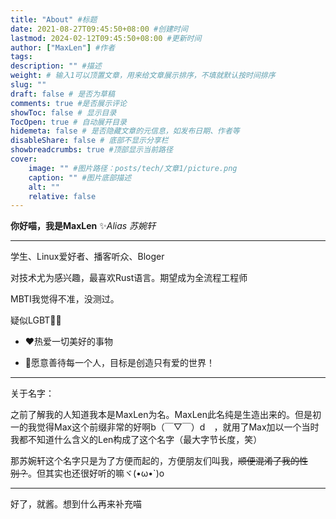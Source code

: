 ```yaml
---
title: "About" #标题
date: 2021-08-27T09:45:50+08:00 #创建时间
lastmod: 2024-02-12T09:45:50+08:00 #更新时间
author: ["MaxLen"] #作者
tags: 
description: "" #描述
weight: # 输入1可以顶置文章，用来给文章展示排序，不填就默认按时间排序
slug: ""
draft: false # 是否为草稿
comments: true #是否展示评论
showToc: false # 显示目录
TocOpen: true # 自动展开目录
hidemeta: false # 是否隐藏文章的元信息，如发布日期、作者等
disableShare: false # 底部不显示分享栏
showbreadcrumbs: true #顶部显示当前路径
cover:
    image: "" #图片路径：posts/tech/文章1/picture.png
    caption: "" #图片底部描述
    alt: ""
    relative: false
---
```


**你好喵，我是MaxLen** ✨*Alias 苏婉轩*

---

学生、Linux爱好者、播客听众、Bloger

对技术尤为感兴趣，最喜欢Rust语言。期望成为全流程工程师

MBTI我觉得不准，没测过。

疑似LGBT🏳️‍⚧️

- ❤热爱一切美好的事物

- 🥰愿意善待每一个人，目标是创造只有爱的世界！

---

关于名字：

之前了解我的人知道我本是MaxLen为名。MaxLen此名纯是生造出来的。但是初一的我觉得Max这个前缀非常的好啊b（￣▽￣）d　，就用了Max加以一个当时我都不知道什么含义的Len构成了这个名字（最大字节长度，笑）

那苏婉轩这个名字只是为了方便而起的，方便朋友们叫我，~~顺便混淆了我的性别？~~。但其实也还很好听的嘛ヾ(•ω•`)o

---

好了，就酱。想到什么再来补充喵
